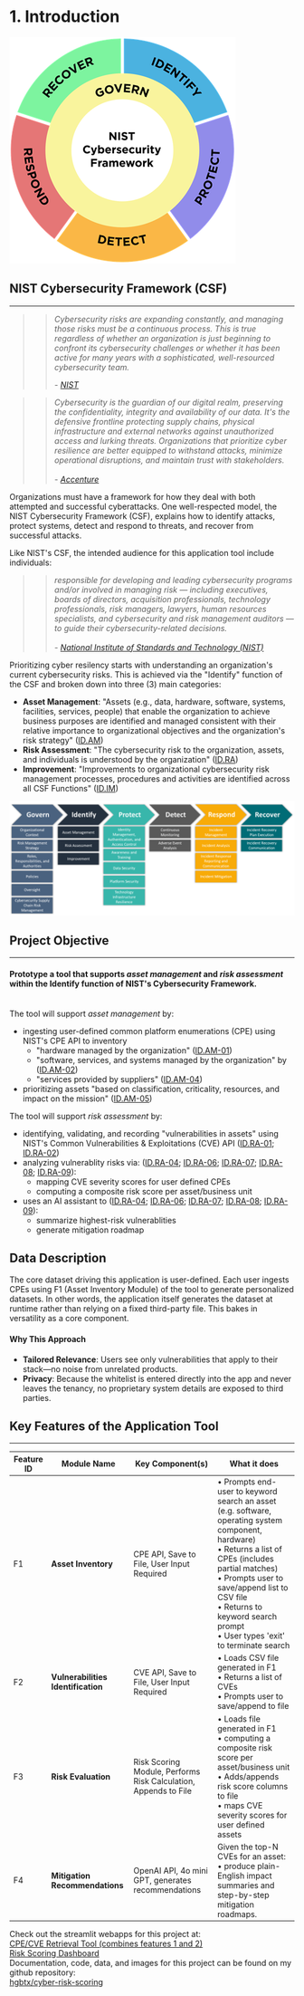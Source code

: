 # 1. Introduction

![](https://github.com/hgbtx/cyber-risk-scoring/blob/main/img/csf_wheel_v3.png)

## NIST Cybersecurity Framework (CSF)

***

>>_Cybersecurity risks are expanding constantly, and managing those risks must be a continuous process. This is true regardless of whether an organization is just beginning to confront its cybersecurity challenges or whether it has been active for many years with a sophisticated, well-resourced cybersecurity team._
>>
>>\- _[NIST](https://nvlpubs.nist.gov/nistpubs/CSWP/NIST.CSWP.29.pdf)_

>>_Cybersecurity is the guardian of our digital realm, preserving the confidentiality, integrity and availability of our data. It's the defensive frontline protecting supply chains, physical infrastructure and external networks against unauthorized access and lurking threats.  Organizations that prioritize cyber resilience are better equipped to withstand attacks, minimize operational disruptions, and maintain trust with stakeholders._\
\
\- _[Accenture](https://www.accenture.com/us-en/insights/cyber-security-index)_

Organizations must have a framework for how they deal with both attempted and successful cyberattacks. One well-respected model, the NIST Cybersecurity Framework (CSF), explains how to identify attacks, protect systems, detect and respond to threats, and recover from successful attacks. 

Like NIST's CSF, the intended audience for this application tool include individuals:
>>_responsible for developing and leading cybersecurity programs and/or involved in managing risk — including executives, boards of directors, acquisition professionals, technology professionals, risk managers, lawyers, human resources specialists, and cybersecurity and risk management auditors — to guide their cybersecurity-related decisions._\
\
\- _[National Institute of Standards and Technology (NIST)](https://nvlpubs.nist.gov/nistpubs/CSWP/NIST.CSWP.29.pdf)_

Prioritizing cyber resilency starts with understanding an organization's current cybersecurity risks. This is achieved via the "Identify" function of the CSF and broken down into three (3) main categories:
* __Asset Management__:  "Assets (e.g., data, hardware, software, systems, facilities, services, people) that enable the organization to achieve business purposes are identified and managed consistent with their relative importance to organizational objectives and the organization's risk strategy" ([ID.AM](https://csrc.nist.gov/Projects/Cybersecurity-Framework/Filters#/csf/filters:~:text=Asset%20Management%20(ID.AM)%3A%20Assets%20(e.g.%2C%20data%2C%20hardware%2C%20software%2C%20systems%2C%20facilities%2C%20services%2C%20people)%20that%20enable%20the%20organization%20to%20achieve%20business%20purposes%20are%20identified%20and%20managed%20consistent%20with%20their%20relative%20importance%20to%20organizational%20objectives%20and%20the%20organization%27s%20risk%20strategy))
* __Risk Assessment__: "The cybersecurity risk to the organization, assets, and individuals is understood by the organization" ([ID.RA](https://csrc.nist.gov/Projects/Cybersecurity-Framework/Filters#/csf/filters:~:text=Risk%20Assessment%20(ID.RA)%3A%20The%20cybersecurity%20risk%20to%20the%20organization%2C%20assets%2C%20and%20individuals%20is%20understood%20by%20the%20organization))
* __Improvement__:  "Improvements to organizational cybersecurity risk management processes, procedures and activities are identified across all CSF Functions" ([ID.IM](https://csrc.nist.gov/Projects/Cybersecurity-Framework/Filters#/csf/filters:~:text=Improvement%20(ID.IM)%3A%20Improvements%20to%20organizational%20cybersecurity%20risk%20management%20processes%2C%20procedures%20and%20activities%20are%20identified%20across%20all%20CSF%20Functions))

![](https://github.com/hgbtx/cyber-risk-scoring/blob/main/img/csf_categories.png)

## Project Objective 
------

#### Prototype a tool that supports _asset management_ and _risk assessment_ within the __Identify__ function of NIST's Cybersecurity Framework.
\
The tool will support _asset management_ by:
* ingesting user-defined common platform enumerations (CPE) using NIST's CPE API to inventory
    * "hardware managed by the organization" ([ID.AM-01](https://csrc.nist.gov/Projects/Cybersecurity-Framework/Filters#/csf/filters:~:text=ID.AM%2D01%3A%20Inventories%20of%20hardware%20managed%20by%20the%20organization%20are%20maintained))
    * "software, services, and systems managed by the organization" by  ([ID.AM-02](https://csrc.nist.gov/Projects/Cybersecurity-Framework/Filters#/csf/filters:~:text=ID.AM%2D02%3A%20Inventories%20of%20software%2C%20services%2C%20and%20systems%20managed%20by%20the%20organization%20are%20maintained))
    * "services provided by suppliers" ([ID.AM-04](https://csrc.nist.gov/Projects/Cybersecurity-Framework/Filters#/csf/filters:~:text=ID.AM%2D04%3A%20Inventories%20of%20services%20provided%20by%20suppliers%20are%20maintained))
* prioritizing assets "based on classification, criticality, resources, and impact on the mission" ([ID.AM-05](https://csrc.nist.gov/Projects/Cybersecurity-Framework/Filters#/csf/filters:~:text=ID.AM%2D05%3A%20Assets%20are%20prioritized%20based%20on%20classification%2C%20criticality%2C%20resources%2C%20and%20impact%20on%20the%20mission))

The tool will support _risk assessment_ by:
* identifying, validating, and recording "vulnerabilities in assets" using NIST's Common Vulnerabilities & Exploitations (CVE) API ([ID.RA-01](https://csrc.nist.gov/Projects/Cybersecurity-Framework/Filters#/csf/filters:~:text=ID.RA%2D01%3A%20Vulnerabilities%20in%20assets%20are%20identified%2C%20validated%2C%20and%20recorded); [ID.RA-02](https://csrc.nist.gov/Projects/Cybersecurity-Framework/Filters#/csf/filters:~:text=ID.RA%2D02%3A%20Cyber%20threat%20intelligence%20is%20received%20from%20information%20sharing%20forums%20and%20sources))
* analyzing vulnerablity risks via: ([ID.RA-04](https://csrc.nist.gov/Projects/Cybersecurity-Framework/Filters#/csf/filters:~:text=ID.RA%2D04%3A%20Potential%20impacts%20and%20likelihoods%20of%20threats%20exploiting%20vulnerabilities%20are%20identified%20and%20recorded); [ID.RA-06](https://csrc.nist.gov/Projects/Cybersecurity-Framework/Filters#/csf/filters:~:text=ID.RA%2D06%3A%20Risk%20responses%20are%20chosen%2C%20prioritized%2C%20planned%2C%20tracked%2C%20and%20communicated); [ID.RA-07](https://csrc.nist.gov/Projects/Cybersecurity-Framework/Filters#/csf/filters:~:text=ID.RA%2D07%3A%20Changes%20and%20exceptions%20are%20managed%2C%20assessed%20for%20risk%20impact%2C%20recorded%2C%20and%20tracked); [ID.RA-08](https://csrc.nist.gov/Projects/Cybersecurity-Framework/Filters#/csf/filters:~:text=ID.RA%2D08%3A%20Processes%20for%20receiving%2C%20analyzing%2C%20and%20responding%20to%20vulnerability%20disclosures%20are%20established); [ID.RA-09](https://csrc.nist.gov/Projects/Cybersecurity-Framework/Filters#/csf/filters:~:text=ID.RA%2D09%3A%20The%20authenticity%20and%20integrity%20of%20hardware%20and%20software%20are%20assessed%20prior%20to%20acquisition%20and%20use)):
    * mapping CVE severity scores for user defined CPEs
    * computing a composite risk score per asset/business unit
* uses an AI assistant to ([ID.RA-04](https://csrc.nist.gov/Projects/Cybersecurity-Framework/Filters#/csf/filters:~:text=ID.RA%2D04%3A%20Potential%20impacts%20and%20likelihoods%20of%20threats%20exploiting%20vulnerabilities%20are%20identified%20and%20recorded); [ID.RA-06](https://csrc.nist.gov/Projects/Cybersecurity-Framework/Filters#/csf/filters:~:text=ID.RA%2D06%3A%20Risk%20responses%20are%20chosen%2C%20prioritized%2C%20planned%2C%20tracked%2C%20and%20communicated); [ID.RA-07](https://csrc.nist.gov/Projects/Cybersecurity-Framework/Filters#/csf/filters:~:text=ID.RA%2D07%3A%20Changes%20and%20exceptions%20are%20managed%2C%20assessed%20for%20risk%20impact%2C%20recorded%2C%20and%20tracked); [ID.RA-08](https://csrc.nist.gov/Projects/Cybersecurity-Framework/Filters#/csf/filters:~:text=ID.RA%2D08%3A%20Processes%20for%20receiving%2C%20analyzing%2C%20and%20responding%20to%20vulnerability%20disclosures%20are%20established); [ID.RA-09](https://csrc.nist.gov/Projects/Cybersecurity-Framework/Filters#/csf/filters:~:text=ID.RA%2D09%3A%20The%20authenticity%20and%20integrity%20of%20hardware%20and%20software%20are%20assessed%20prior%20to%20acquisition%20and%20use)):
    * summarize highest-risk vulnerablities
    * generate mitigation roadmap

## Data Description

The core dataset driving this application is user-defined. Each user ingests CPEs using F1 (Asset Inventory Module) of the tool to generate personalized datasets. In other words, the application itself generates the dataset at runtime rather than relying on a fixed third-party file. This bakes in versatility as a core component.

#### Why This Approach
* __Tailored Relevance__: Users see only vulnerabilities that apply to their stack—no noise from unrelated products.
* __Privacy__: Because the whitelist is entered directly into the app and never leaves the tenancy, no proprietary system details are exposed to third parties.

## Key Features of the Application Tool
***
Feature ID | Module Name | Key Component(s) | What it does |
|--------- |------------ |----------------- |------------- |
| F1 | __Asset Inventory__ | CPE API, Save to File, User Input Required | • Prompts end-user to keyword search an asset (e.g. software, operating system component, hardware)<br>• Returns a list of CPEs (includes partial matches)<br>• Prompts user to save/append list to CSV file<br>• Returns to keyword search prompt<br>• User types 'exit' to terminate search |
| F2 | __Vulnerabilities Identification__ | CVE API, Save to File, User Input Required | • Loads CSV file generated in F1<br>• Returns a list of CVEs<br>• Prompts user to save/append to file |
| F3 | __Risk Evaluation__ | Risk Scoring Module, Performs Risk Calculation, Appends to File | • Loads file generated in F1<br>• computing a composite risk score per asset/business unit<br>• Adds/appends risk score columns to file <br>• maps CVE severity scores for user defined assets |
| F4 | __Mitigation Recommendations__ | OpenAI API, 4o mini GPT, generates recommendations | Given the top-N CVEs for an asset:<br>• produce plain-English impact summaries and step-by-step mitigation roadmaps. |


Check out the streamlit webapps for this project at: \
[CPE/CVE Retrieval Tool (combines features 1 and 2)](https://cpe-cve-retrieval.streamlit.app/) \
[Risk Scoring Dashboard](https://f3-risk-scoring.streamlit.app/)\
Documentation, code, data, and images for this project can be found on my github repository: \
[hgbtx/cyber-risk-scoring](https://github.com/hgbtx/cyber-risk-scoring/)
